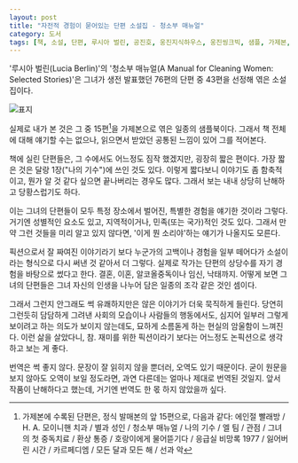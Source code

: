 ```yaml
---
layout: post
title: "자전적 경험이 묻어있는 단편 소설집 - 청소부 매뉴얼"
category: 도서
tags: [책, 소설, 단편, 루시아 벌린, 공진호, 웅진지식하우스, 웅진씽크빅, 샘플, 가제본, 서평]
---
```


'루시아 벌린(Lucia Berlin)'의
'청소부 매뉴얼(A Manual for Cleaning Women: Selected Stories)'은
그녀가 생전 발표했던 76편의 단편 중 43편을 선정해 엮은 소설집이다.

![표지](https://lh3.googleusercontent.com/QMXHvveoKKc8s-uOMBwF-bS8WYIsoSpeo7LEmOo8dekyweKespQrrt19VChBHzj1LJ39aN2Enb5Sqw=s480)

실제로 내가 본 것은 그 중 15편[^1]을 가제본으로 엮은 일종의 샘플북이다.
그래서 책 전체에 대해 얘기할 수는 없으나,
읽으면서 받았던 공통된 느낌이 있어 그를 적어본다.

[^1]: 가제본에 수록된 단편은, 정식 발매본의 앞 15편으로, 다음과 같다: 에인절 빨래방 / H. A. 모이니핸 치과 / 별과 성인 / 청소부 매뉴얼 / 나의 기수 / 엘 팀 / 관점 / 그녀의 첫 중독치료 / 환상 통증 / 호랑이에게 물어뜯기다 / 응급실 비망록 1977 / 잃어버린 시간 / 카르페디엠 / 모든 달과 모든 해 / 선과 악

책에 실린 단편들은, 그 수에서도 어느정도 짐작 했겠지만, 굉장히 짧은 편이다.
가장 짧은 것은 달랑 1장("나의 기수")에 쓰인 것도 있다.
이렇게 짧다보니 이야기도 좀 함축적이고,
뭔가 알 것 같다 싶으면 끝나버리는 경우도 많다.
그래서 보는 내내 상당히 난해하고 당황스럽기도 하다.

이는 그녀의 단편들이 모두 특정 장소에서 벌어진, 특별한 경험을 얘기한 것이라 그렇다.
거기엔 성별적인 요소도 있고,
지역적이거나,
민족(또는 국가)적인 것도 있다.
그래서 만약 그런 것들을 미리 알고 있지 않다면,
'이게 뭔 소리야'하는 얘기가 나올지도 모른다.

픽션으로서 잘 짜여진 이야기라기 보다
누군가의 고백이나 경험을 일부 떼어다가
소설이라는 형식으로 다시 써낸 것 같아서 더 그렇다.
실제로 작가는 단편의 상당수를 자기 경험을 바탕으로 썼다고 한다.
결혼, 이혼, 알코올중독이나 임신, 낙태까지.
어떻게 보면 그녀의 단편들은 그녀 자신의 인생을 나누어 담은 일종의 조각 같은 것인 셈이다.

그래서 그런지 안그래도 썩 유쾌하지만은 않은 이야기가 더욱 묵직하게 들린다.
당연히 그런듯히 담담하게 그려낸 사회의 모습이나 사람들의 행동에서도,
심지어 일부러 그렇게 보이려고 하는 의도가 보이지 않는데도,
묘하게 소름돋게 하는 현실의 암울함이 느껴진다.
이런 삶을 살았다니, 참.
재미를 위한 픽션이라기 보다는 어느정도 논픽션으로 생각하고 보는 게 좋다.

번역은 썩 좋지 않다.
문장이 잘 읽히지 않을 뿐더러,
오역도 있기 때문이다.
굳이 원문을 보지 않아도 오역이 보일 정도라면,
과연 다른데는 얼마나 제대로 번역된 것일지.
앞서 작품이 난해하다고 했는데, 거기엔 번역도 한 몫 하지 않았을까 싶다.
